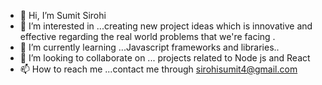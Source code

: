 - 👋 Hi, I’m Sumit Sirohi 
- 👀 I’m interested in ...creating new project ideas which is innovative and effective regarding the real world problems that we're facing .
- 🌱 I’m currently learning ...Javascript frameworks and libraries..
- 💞️ I’m looking to collaborate on ... projects related to Node js and React
- 📫 How to reach me ...contact me through sirohisumit4@gmail.com

<!---
S78648/S78648 is a ✨ special ✨ repository because its `README.md` (this file) appears on your GitHub profile.
You can click the Preview link to take a look at your changes.
--->
